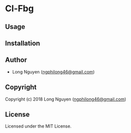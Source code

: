 # Cl-Fbg

## Usage

## Installation

## Author

* Long Nguyen (ngphilong46@gmail.com)

## Copyright

Copyright (c) 2018 Long Nguyen (ngphilong46@gmail.com)

## License

Licensed under the MIT License.
